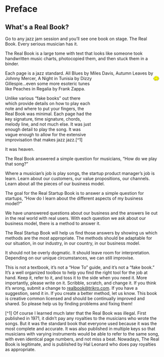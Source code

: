 
# Preface
## What's a Real Book?
Go to any jazz jam session and you’ll see one book on stage. The Real Book.
Every serious musician has it.

The Real Book is a large tome with text that looks like someone took handwritten music charts, photocopied them, and then stuck them in a binder.


Each page is a jazz standard. All Blues by Miles Davis,<img src="face - smiley - happy user experience.png" alt="Drawing" style="float: right; width: 20px; margin: 0 0 200px 200px;"/> Autumn Leaves by Johnny Mercer, A Night in Tunisia by Dizzy Gillespie...even some more esoteric tunes like Peaches in Regalia by Frank Zappa.

Unlike various “fake books” out there which provide details on how to play each note and where to put your fingers, the Real Book was minimal. Each page had the key signature, time signature, chords, melody line, and not much else. It was just enough detail to play the song. It was vague enough to allow for the extensive improvisation that makes jazz jazz.[^1]

It was heaven.

The Real Book answered a simple question for musicians, “How do we play that song?”

Where a musician’s job is play songs, the startup product manager’s job is learn. Learn about our customers, our value propositions, our channels. Learn about all the pieces of our business model.

The goal for the Real Startup Book is to answer a simple question for startups, “How do I learn about the different aspects of my business model?”

We have unanswered questions about our business and the answers lie out in the real world with real users. With each question we ask about our business model, there is a method to answer it.

The Real Startup Book will help us find those answers by showing us which methods are the most appropriate. The methods should be adaptable for our situation, in our industry, in our country, in our business model.

It should not be overly dogmatic. It should leave room for interpretation.  Depending on our unique circumstances, we can still improvise.

This is not a textbook, it’s not a “How To” guide, and it’s not a “fake book.” It’s a well organized toolbox to help you find the right tool for the job at hand.
Keep it, refer to it, and toss it to the side when you need it.
More importantly, please write on it. Scribble, scratch, and change it.
If you think it’s wrong, submit a change to realbook@trikro.com.
If you have a suggestion, send it in. If you create a better method, let us know.
This book is creative common licensed and should be continually improved and shared. So please help us by finding problems and fixing them!


[^1] Of course I learned much later that the Real Book was illegal.
First published in 1971, it didn’t pay any royalties to the musicians who wrote the songs. But it was the standard book that everyone used because it was the most complete and accurate.
It was also published in multiple keys so that musicians with varying instruments would be able to refer to the same song, with even identical page numbers, and not miss a beat.
Nowadays, The Real Book is legitimate, and is published by Hal Leonard who does pay royalties as appropriate.












